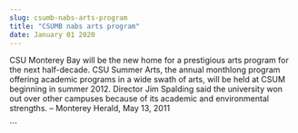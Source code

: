 ```yaml
---
slug: csumb-nabs-arts-program
title: "CSUMB nabs arts program"
date: January 01 2020
---
```


 
<p>
  CSU Monterey Bay will be the new home for a prestigious arts program for the
  next half-decade. CSU Summer Arts, the annual monthlong program offering
  academic programs in a wide swath of arts, will be held at CSUM beginning in
  summer 2012. Director Jim Spalding said the university won out over other
  campuses because of its academic and environmental strengths. – Monterey
  Herald, May 13, 2011
</p>
```
